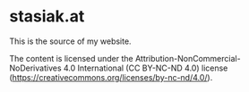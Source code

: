 # stasiak.at

This is the source of my website.

The content is licensed under the Attribution-NonCommercial-NoDerivatives 4.0 International
(CC BY-NC-ND 4.0) license (https://creativecommons.org/licenses/by-nc-nd/4.0/).
